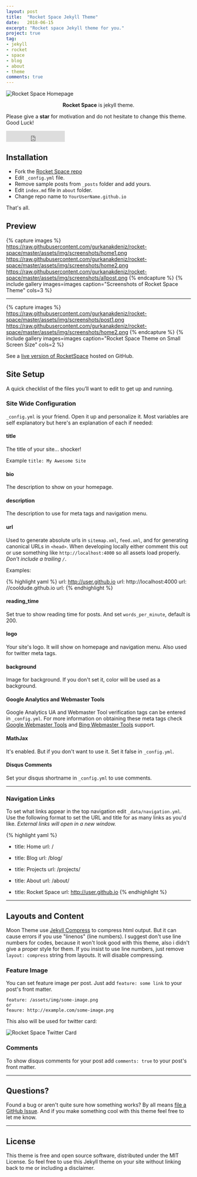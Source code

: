 ```yaml
---
layout: post
title:  "Rocket Space Jekyll Theme"
date:   2018-06-15
excerpt: "Rocket space Jekyll theme for you."
project: true
tag:
- jekyll 
- rocket
- space
- blog
- about
- theme
comments: true
---
```


![Rocket Space Homepage](asd.png)    
    
<center><b>Rocket Space</b> is jekyll theme.</center>
     
 Please give a **star** for motivation and do not hesitate to change this theme. Good Luck!

<iframe src="https://ghbtns.com/github-btn.html?user=gurkanakdeniz&repo=rocket-space&type=star&count=true&size=large" frameborder="0" scrolling="0" width="160px" height="30px"></iframe>    
      
## Installation
* Fork the [Rocket Space repo](https://github.com/gurkanakdeniz/rocket-space/fork)
* Edit `_config.yml` file.
* Remove sample posts from `_posts` folder and add yours.
* Edit `index.md` file in `about` folder.
* Change repo name to `YourUserName.github.io`    
     
That's all.

## Preview

{% capture images %}
	https://raw.githubusercontent.com/gurkanakdeniz/rocket-space/master/assets/img/screenshots/home1.png
https://raw.githubusercontent.com/gurkanakdeniz/rocket-space/master/assets/img/screenshots/home2.png
https://raw.githubusercontent.com/gurkanakdeniz/rocket-space/master/assets/img/screenshots/allpost.png
{% endcapture %}
{% include gallery images=images caption="Screenshots of Rocket Space Theme" cols=3 %}

---

{% capture images %}
https://raw.githubusercontent.com/gurkanakdeniz/rocket-space/master/assets/img/screenshots/post1.png
https://raw.githubusercontent.com/gurkanakdeniz/rocket-space/master/assets/img/screenshots/home2.png
{% endcapture %}
{% include gallery images=images caption="Rocket Space Theme on Small Screen Size" cols=2 %}      
      
See a [live version of RocketSpace](http://gurkanakdeniz.github.io/) hosted on GitHub.      

## Site Setup
A quick checklist of the files you’ll want to edit to get up and running.    

### Site Wide Configuration
`_config.yml` is your friend. Open it up and personalize it. Most variables are self explanatory but here's an explanation of each if needed:

#### title

The title of your site... shocker!

Example `title: My Awesome Site`

#### bio

The description to show on your homepage.

#### description

The description to use for meta tags and navigation menu.

#### url

Used to generate absolute urls in `sitemap.xml`, `feed.xml`, and for generating canonical URLs in `<head>`. When developing locally either comment this out or use something like `http://localhost:4000` so all assets load properly. *Don't include a trailing `/`*.

Examples:

{% highlight yaml %}
url: http://user.github.io
url: http://localhost:4000
url: //cooldude.github.io
url:
{% endhighlight %}

#### reading_time

Set true to show reading time for posts. And set `words_per_minute`, default is 200.

#### logo
Your site's logo. It will show on homepage and navigation menu. Also used for twitter meta tags.

#### background
Image for background. If you don't set it, color will be used as a background.

#### Google Analytics and Webmaster Tools

Google Analytics UA and Webmaster Tool verification tags can be entered in `_config.yml`. For more information on obtaining these meta tags check [Google Webmaster Tools](http://support.google.com/webmasters/bin/answer.py?hl=en&answer=35179) and [Bing Webmaster Tools](https://ssl.bing.com/webmaster/configure/verify/ownership) support.

#### MathJax
It's enabled. But if you don't want to use it. Set it false in  `_config.yml`.

#### Disqus Comments
Set your disqus shortname in `_config.yml` to use comments.

---

### Navigation Links

To set what links appear in the top navigation edit `_data/navigation.yml`. Use the following format to set the URL and title for as many links as you'd like. *External links will open in a new window.*

{% highlight yaml %}
- title: Home
  url: /

- title: Blog
  url: /blog/

- title: Projects
  url: /projects/

- title: About
  url: /about/

- title: Rocket Space
  url: http://user.github.io
{% endhighlight %}

---

## Layouts and Content

Moon Theme use [Jekyll Compress](https://github.com/penibelst/jekyll-compress-html) to compress html output. But it can cause errors if you use "linenos" (line numbers). I suggest don't use line numbers for codes, because it won't look good with this theme, also i didn't give a proper style for them. If you insist to use line numbers, just remove `layout: compress` string from layouts. It will disable compressing.

### Feature Image

You can set feature image per post. Just add `feature: some link` to your post's front matter.

```
feature: /assets/img/some-image.png
or
feaure: http://example.com/some-image.png
```    
 This also will be used for twitter card:

![Rocket Space Twitter Card](asdasd.png)

### Comments
To show disqus comments for your post add `comments: true` to your post's front matter.

---

## Questions?

Found a bug or aren't quite sure how something works? By all means [file a GitHub Issue](https://github.com/gurkanakdeniz/rocket-space/issues/new). And if you make something cool with this theme feel free to let me know.

---

## License

This theme is free and open source software, distributed under the MIT License. So feel free to use this Jekyll theme on your site without linking back to me or including a disclaimer.
